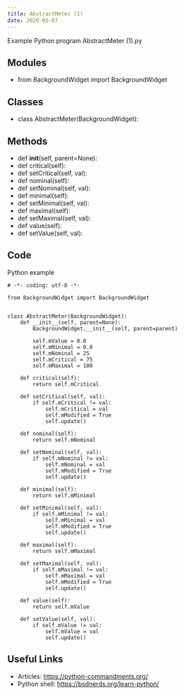 ```yaml
---
title: AbstractMeter (1)
date: 2020-05-07
---
```

Example Python program AbstractMeter (1).py

## Modules

* from BackgroundWidget import BackgroundWidget

## Classes

* class AbstractMeter(BackgroundWidget):

## Methods

* def __init__(self, parent=None):
* def critical(self):
* def setCritical(self, val):
* def nominal(self):
* def setNominal(self, val):
* def minimal(self):
* def setMinimal(self, val):
* def maximal(self):
* def setMaximal(self, val):
* def value(self):
* def setValue(self, val):

## Code

Python example

    # -*- coding: utf-8 -*-
    
    from BackgroundWidget import BackgroundWidget
    
    
    class AbstractMeter(BackgroundWidget):
        def __init__(self, parent=None):
            BackgroundWidget.__init__(self, parent=parent)
    
            self.mValue = 0.0
            self.mMinimal = 0.0
            self.mNominal = 25
            self.mCritical = 75
            self.mMaximal = 100
    
        def critical(self):
            return self.mCritical
    
        def setCritical(self, val):
            if self.mCritical != val:
                self.mCritical = val
                self.mModified = True
                self.update()
    
        def nominal(self):
            return self.mNominal
    
        def setNominal(self, val):
            if self.mNominal != val:
                self.mNominal = val
                self.mModified = True
                self.update()
    
        def minimal(self):
            return self.mMinimal
    
        def setMinimal(self, val):
            if self.mMinimal != val:
                self.mMinimal = val
                self.mModified = True
                self.update()
    
        def maximal(self):
            return self.mMaximal
    
        def setMaximal(self, val):
            if self.mMaximal != val:
                self.mMaximal = val
                self.mModified = True
                self.update()
    
        def value(self):
            return self.mValue
    
        def setValue(self, val):
            if self.mValue != val:
                self.mValue = val
                self.update()
    

## Useful Links

- Articles: https://python-commandments.org/
- Python shell: https://bsdnerds.org/learn-python/
